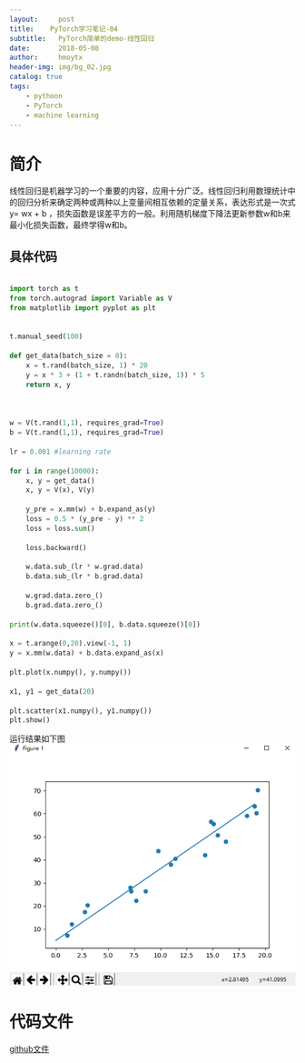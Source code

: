 ```yaml
---
layout:     post
title:    PyTorch学习笔记-04
subtitle:   PyTorch简单的demo-线性回归
date:       2018-05-08
author:     hmoytx
header-img: img/bg_02.jpg
catalog: true
tags:
    - pythoon
    - PyTorch 
    - machine learning
---
```


# 简介
线性回归是机器学习的一个重要的内容，应用十分广泛。线性回归利用数理统计中的回归分析来确定两种或两种以上变量间相互依赖的定量关系，表达形式是一次式y= wx + b ，损失函数是误差平方的一般。利用随机梯度下降法更新参数w和b来最小化损失函数，最终学得w和b。

## 具体代码
```python

import torch as t
from torch.autograd import Variable as V
from matplotlib import pyplot as plt


t.manual_seed(100)

def get_data(batch_size = 8):
    x = t.rand(batch_size, 1) * 20
    y = x * 3 + (1 + t.randn(batch_size, 1)) * 5
    return x, y



w = V(t.rand(1,1), requires_grad=True)
b = V(t.rand(1,1), requires_grad=True)

lr = 0.001 #learning rate

for i in range(10000):
    x, y = get_data()
    x, y = V(x), V(y)

    y_pre = x.mm(w) + b.expand_as(y)
    loss = 0.5 * (y_pre - y) ** 2
    loss = loss.sum()

    loss.backward()

    w.data.sub_(lr * w.grad.data)
    b.data.sub_(lr * b.grad.data)

    w.grad.data.zero_()
    b.grad.data.zero_()

print(w.data.squeeze()[0], b.data.squeeze()[0])

x = t.arange(0,20).view(-1, 1)
y = x.mm(w.data) + b.data.expand_as(x)

plt.plot(x.numpy(), y.numpy())

x1, y1 = get_data(20)

plt.scatter(x1.numpy(), y1.numpy())
plt.show()
```

运行结果如下图
![result](/img/res_logic.png)


# 代码文件
[github文件](https://github.com/hmoytx/logic_demo)